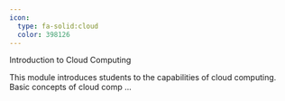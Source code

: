 ```yaml
---
icon:
  type: fa-solid:cloud
  color: 398126
---
```


Introduction to Cloud Computing

This module introduces students to the capabilities of cloud computing. Basic concepts of cloud comp ... 
